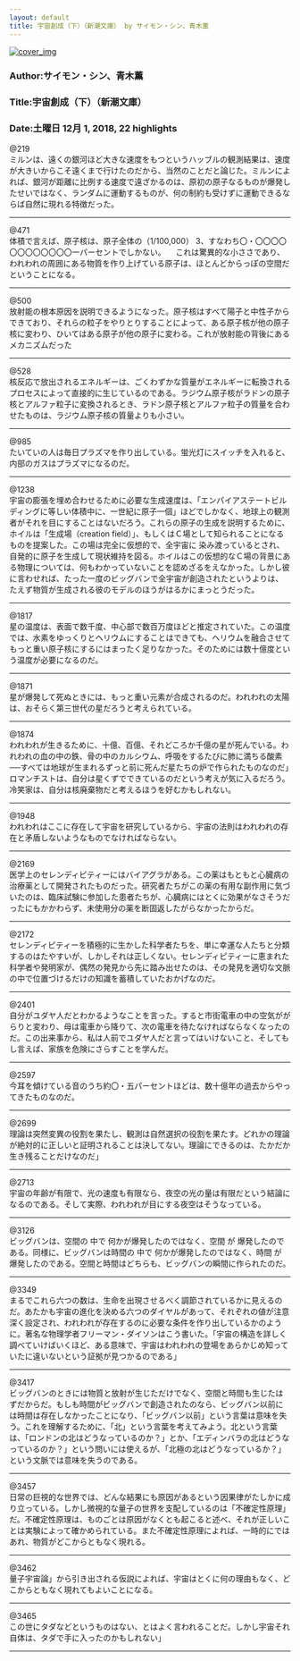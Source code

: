 ```yaml
---
layout: default
title: 宇宙創成（下）（新潮文庫） by サイモン・シン、青木薫
---
```


[![cover_img](http://images-jp.amazon.com/images/P/B01NCOM9QP.09.MZZZZZZZ.jpg)](https://www.amazon.co.jp/dp/B01NCOM9QP)  
### Author:サイモン・シン、青木薫  
### Title:宇宙創成（下）（新潮文庫）  
### Date:土曜日 12月 1, 2018, 22 highlights
  
@219  
ミルンは、遠くの銀河ほど大きな速度をもつというハッブルの観測結果は、速度が大きいからこそ遠くまで行けたのだから、当然のことだと論じた。ミルンによれば、銀河が距離に比例する速度で遠ざかるのは、原初の原子なるものが爆発したせいではなく、ランダムに運動するものが、何の制約も受けずに運動できるならば自然に現れる特徴だった。  
***
  
@471  
体積で言えば、原子核は、原子全体の（1/100,000） 3、すなわち〇・〇〇〇〇〇〇〇〇〇〇〇〇一パーセントでしかない。 　これは驚異的な小ささであり、われわれの周囲にある物質を作り上げている原子は、ほとんどからっぽの空間だということになる。  
***
  
@500  
放射能の根本原因を説明できるようになった。原子核はすべて陽子と中性子からできており、それらの粒子をやりとりすることによって、ある原子核が他の原子核に変わり、ひいてはある原子が他の原子に変わる。これが放射能の背後にあるメカニズムだった  
***
  
@528  
核反応で放出されるエネルギーは、ごくわずかな質量がエネルギーに転換されるプロセスによって直接的に生じているのである。ラジウム原子核がラドンの原子核とアルファ粒子に変換されるとき、ラドン原子核とアルファ粒子の質量を合わせたものは、ラジウム原子核の質量よりも小さい。  
***
  
@985  
たいていの人は毎日プラズマを作り出している。蛍光灯にスイッチを入れると、内部のガスはプラズマになるのだ。  
***
  
@1238  
宇宙の膨張を埋め合わせるために必要な生成速度は、「エンパイアステートビルディングに等しい体積中に、一世紀に原子一個」ほどでしかなく、地球上の観測者がそれを目にすることはないだろう。これらの原子の生成を説明するために、ホイルは「生成場（creation field）」、もしくはＣ場として知られることになるものを提案した。この場は完全に仮想的で、全宇宙に 染み渡っているとされ、自発的に原子を生成して現状維持を図る。ホイルはこの仮想的なＣ場の背景にある物理については、何もわかっていないことを認めざるをえなかった。しかし彼に言わせれば、たった一度のビッグバンで全宇宙が創造されたというよりは、たえず物質が生成される彼のモデルのほうがはるかにまっとうだった。  
***
  
@1817  
星の温度は、表面で数千度、中心部で数百万度ほどと推定されていた。この温度では、水素をゆっくりとヘリウムにすることはできても、ヘリウムを融合させてもっと重い原子核にするにはまったく足りなかった。そのためには数十億度という温度が必要になるのだ。  
***
  
@1871  
星が爆発して死ぬときには、もっと重い元素が合成されるのだ。われわれの太陽は、おそらく第三世代の星だろうと考えられている。  
***
  
@1874  
われわれが生きるために、十億、百億、それどころか千億の星が死んでいる。われわれの血の中の鉄、骨の中のカルシウム、呼吸をするたびに肺に満ちる酸素──すべては地球が生まれるずっと前に死んだ星たちの炉で作られたものなのだ」ロマンチストは、自分は星くずでできているのだという考えが気に入るだろう。冷笑家は、自分は核廃棄物だと考えるほうを好むかもしれない。  
***
  
@1948  
われわれはここに存在して宇宙を研究しているから、宇宙の法則はわれわれの存在と矛盾しないようなものでなければならない。  
***
  
@2169  
医学上のセレンディピティーにはバイアグラがある。この薬はもともと心臓病の治療薬として開発されたものだった。研究者たちがこの薬の有用な副作用に気づいたのは、臨床試験に参加した患者たちが、心臓病にはとくに効果がなさそうだったにもかかわらず、未使用分の薬を断固返したがらなかったからだ。  
***
  
@2172  
セレンディピティーを積極的に生かした科学者たちを、単に幸運な人たちと分類するのはたやすいが、しかしそれは正しくない。セレンディピティーに恵まれた科学者や発明家が、偶然の発見から先に踏み出せたのは、その発見を適切な文脈の中で位置づけるだけの知識を蓄積していたおかげなのだ。  
***
  
@2401  
自分がユダヤ人だとわかるようなことを言った。すると市街電車の中の空気ががらりと変わり、母は電車から降りて、次の電車を待たなければならなくなったのだ。この出来事から、私は人前でユダヤ人だと言ってはいけないこと、そしてもし言えば、家族を危険にさらすことを学んだ。  
***
  
@2597  
今耳を傾けている音のうち約〇・五パーセントほどは、数十億年の過去からやってきたものなのだ。  
***
  
@2699  
理論は突然変異の役割を果たし、観測は自然選択の役割を果たす。どれかの理論が絶対的に正しいと証明されることは決してない。理論にできるのは、たかだか生き残ることだけなのだ」  
***
  
@2713  
宇宙の年齢が有限で、光の速度も有限なら、夜空の光の量は有限だという結論になるのである。そして実際、われわれが目にする夜空はそうなっている。  
***
  
@3126  
ビッグバンは、空間の 中で 何かが爆発したのではなく、空間 が 爆発したのである。同様に、ビッグバンは時間の 中で 何かが爆発したのではなく、時間 が 爆発したのである。空間と時間はどちらも、ビッグバンの瞬間に作られたのだ。  
***
  
@3349  
まるでこれら六つの数は、生命を出現させるべく調節されているかに見えるのだ。あたかも宇宙の進化を決める六つのダイヤルがあって、それぞれの値が注意深く設定され、われわれが存在するのに必要な条件を作り出しているかのように。著名な物理学者フリーマン・ダイソンはこう書いた。「宇宙の構造を詳しく調べていけばいくほど、ある意味で、宇宙はわれわれの登場をあらかじめ知っていたに違いないという証拠が見つかるのである」  
***
  
@3417  
ビッグバンのときには物質と放射が生じただけでなく、空間と時間も生じたはずだからだ。もしも時間がビッグバンで創造されたのなら、ビッグバン以前には時間は存在しなかったことになり、「ビッグバン以前」という言葉は意味を失う。これを理解するために、「北」という言葉を考えてみよう。北という言葉は、「ロンドンの北はどうなっているのか？」とか、「エディンバラの北はどうなっているのか？」という問いには使えるが、「北極の北はどうなっているか？」という文脈では意味を失うのである。  
***
  
@3457  
日常の巨視的な世界では、どんな結果にも原因があるという因果律がたしかに成り立っている。しかし微視的な量子の世界を支配しているのは「不確定性原理」だ。不確定性原理は、ものごとは原因がなくとも起こると述べ、それが正しいことは実験によって確かめられている。また不確定性原理によれば、一時的にではあれ、物質がどこからともなく現れる。  
***
  
@3462  
量子宇宙論」から引き出される仮説によれば、宇宙はとくに何の理由もなく、どこからともなく現れてもよいことになる。  
***
  
@3465  
この世にタダなどというものはない、とはよく言われることだ。しかし宇宙それ自体は、タダで手に入ったのかもしれない」  
***
